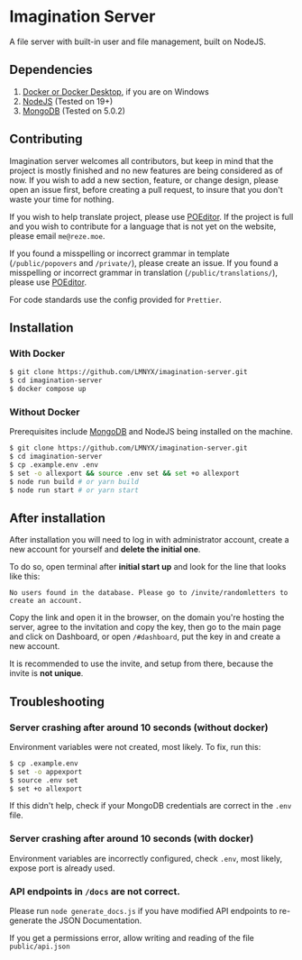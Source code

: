 # Imagination Server

A file server with built-in user and file management, built on NodeJS.

## Dependencies

1. [Docker or Docker Desktop](https://docs.docker.com/engine/install/), if you are on Windows
2. [NodeJS](https://nodejs.org/en) (Tested on 19+)
3. [MongoDB](https://www.mongodb.com/) (Tested on 5.0.2)

## Contributing

Imagination server welcomes all contributors, but keep in mind that the project is mostly finished and no new features are being considered as of now. If you wish to add a new section, feature, or change design, please open an issue first, before creating a pull request, to insure that you don't waste your time for nothing.

If you wish to help translate project, please use [POEditor](https://poeditor.com/join/project/GWroOdMlYw). If the project is full and you wish to contribute for a language that is not yet on the website, please email `me@reze.moe`.

If you found a misspelling or incorrect grammar in template (`/public/popovers` and `/private/`), please create an issue. If you found a misspelling or incorrect grammar in translation (`/public/translations/`), please use [POEditor](https://poeditor.com/join/project/GWroOdMlYw).

For code standards use the config provided for `Prettier`.

## Installation

### With Docker

```bash
$ git clone https://github.com/LMNYX/imagination-server.git
$ cd imagination-server
$ docker compose up
```

### Without Docker

Prerequisites include [MongoDB](https://www.mongodb.com/) and NodeJS being installed on the machine.

```bash
$ git clone https://github.com/LMNYX/imagination-server.git
$ cd imagination-server
$ cp .example.env .env
$ set -o allexport && source .env set && set +o allexport
$ node run build # or yarn build
$ node run start # or yarn start
```

## After installation

After installation you will need to log in with administrator account, create a new account for yourself and **delete the initial one**.

To do so, open terminal after **initial start up** and look for the line that looks like this:

`No users found in the database. Please go to /invite/randomletters to create an account.`

Copy the link and open it in the browser, on the domain you're hosting the server, agree to the invitation and copy the key, then go to the main page and click on Dashboard, or open `/#dashboard`, put the key in and create a new account.

It is recommended to use the invite, and setup from there, because the invite is **not unique**.

## Troubleshooting

### Server crashing after around 10 seconds (without docker)

Environment variables were not created, most likely. To fix, run this:

```bash
$ cp .example.env
$ set -o appexport
$ source .env set
$ set +o allexport
```

If this didn't help, check if your MongoDB credentials are correct in the `.env` file.

### Server crashing after around 10 seconds (with docker)

Environment variables are incorrectly configured, check `.env`, most likely, expose port is already used.

### API endpoints in `/docs` are not correct.

Please run `node generate_docs.js` if you have modified API endpoints to re-generate the JSON Documentation.

If you get a permissions error, allow writing and reading of the file `public/api.json`
